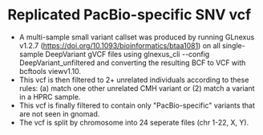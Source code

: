 # Replicated PacBio-specific SNV vcf

 - A multi-sample small variant callset was produced by running GLnexus v1.2.7 (https://doi.org/10.1093/bioinformatics/btaa1081) on all single-sample DeepVariant gVCF files using glnexus_cli --config DeepVariant_unfiltered and converting the resulting BCF to VCF with bcftools viewv1.10.
 - This vcf is then filtered to 2+ unrelated individuals according to these rules: (a) match one other unrelated CMH variant or (2) match a variant in a HPRC sample.
 - This vcf is finally filtered to contain only "PacBio-specific" variants that are not seen in gnomad.
 - The vcf is split by chromosome into 24 seperate files (chr 1-22, X, Y).
